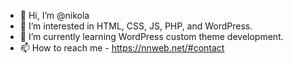 - 👋 Hi, I’m @nikola
- 👀 I’m interested in HTML, CSS, JS, PHP, and WordPress.
- 🌱 I’m currently learning WordPress custom theme development. 
- 📫 How to reach me - https://nnweb.net/#contact

<!---
nikola93n/nikola93n is a ✨ special ✨ repository because its `README.md` (this file) appears on your GitHub profile.
You can click the Preview link to take a look at your changes.
--->
